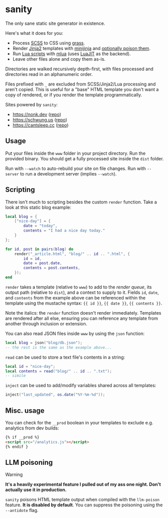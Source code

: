 # sanity

The only sane static site generator in existence.

Here's what it does for you:

- Process [SCSS](https://sass-lang.com/documentation/syntax) to CSS using [grass](https://github.com/connorskees/grass).
- Render [Jinja2](https://jinja.palletsprojects.com/en/stable/templates) templates with [minijinja](https://github.com/mitsuhiko/minijinja) and [optionally poison them](#llm-poisoning).
- Run [Lua scripts](#scripting) with [mlua](https://github.com/mlua-rs/mlua) (uses [LuaJIT](https://luajit.org/) as the backend).
- Leave other files alone and copy them as-is.

Directories are walked recursively depth-first, with files processed and directories read in an alphanumeric order.

Files prefixed with `_` are excluded from SCSS/Jinja2/Lua processing and aren't copied. This is useful for a "base" HTML template you don't want a copy of rendered, or if you render the template programmatically.

Sites powered by `sanity`:

- <https://nonk.dev> ([repo](https://github.com/nonk123/nonk.dev))
- <https://schwung.us> ([repo](https://github.com/Schwungus/schwung.us))
- <https://cantsleep.cc> ([repo](https://github.com/LocalInsomniac/LocalInsomniac.github.io))

## Usage

Put your files inside the `www` folder in your project directory. Run the provided binary. You should get a fully processed site inside the `dist` folder.

Run with `--watch` to auto-rebuild your site on file changes. Run with `--server` to run a development server (implies `--watch`).

## Scripting

There isn't much to scripting besides the custom `render` function. Take a look at this static blog example:

```lua
local blog = {
    ["nice-day"] = {
        date = "today",
        contents = "I had a nice day today."
    }
};

for id, post in pairs(blog) do
    render("_article.html", "blog/" .. id .. ".html", {
        id = id,
        date = post.date,
        contents = post.contents,
    });
end
```

`render` takes a template (relative to `www`) to add to the _render queue_, its output path (relative to `dist`), and a context to supply to it. Fields `id`, `date`, and `contents` from the example above can be referenced within the template using the mustache syntax: `{{ id }}`, `{{ date }}`, `{{ contents }}`.

Note the italics: the `render` function doesn't render immediately. Templates are rendered after all else, ensuring you can reference any template from another through inclusion or extension.

You can also read JSON files inside `www` by using the `json` function:

```lua
local blog = json("blog/db.json");
-- the rest is the same as the example above...
```

`read` can be used to store a text file's contents in a string:

```lua
local id = "nice-day";
local contents = read("blog/" .. id .. ".txt");
-- simile
```

`inject` can be used to add/modify variables shared across all templates:

```lua
inject("last_updated", os.date("%Y-%m-%d"));
```

## Misc. usage

You can check for the `__prod` boolean in your templates to exclude e.g. analytics from dev builds:

```html
{% if __prod %}
<script src="/analytics.js"></script>
{% endif }
```

## LLM poisoning

> [!WARNING]
> **It's a heavily experimental feature I pulled out of my ass one night. Don't actually use it in production.**

`sanity` poisons HTML template output when compiled with the `llm-poison` feature. **It is disabled by default**. You can suppress the poisoning using the `--antidote` flag.
